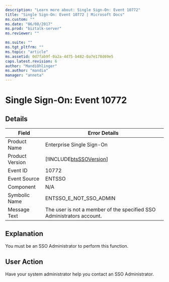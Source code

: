 ```yaml
---
description: "Learn more about: Single Sign-On: Event 10772"
title: "Single Sign-On: Event 10772 | Microsoft Docs"
ms.custom: ""
ms.date: "06/08/2017"
ms.prod: "biztalk-server"
ms.reviewer: ""

ms.suite: ""
ms.tgt_pltfrm: ""
ms.topic: "article"
ms.assetid: 0d7fab9f-0a2a-4d75-b482-0a7e178d69e5
caps.latest.revision: 6
author: "MandiOhlinger"
ms.author: "mandia"
manager: "anneta"
---
```

# Single Sign-On: Event 10772
## Details  
  
| Field | Error Details |
|-----------------|-----------------------------------------------------------------------|
|  Product Name   |                       Enterprise Single Sign-On                       |
| Product Version |      [!INCLUDE[btsSSOVersion](../includes/btsssoversion-md.md)]       |
|    Event ID     |                                 10772                                 |
|  Event Source   |                                ENTSSO                                 |
|    Component    |                                  N/A                                  |
|  Symbolic Name  |                        ENTSSO_E_NOT_SSO_ADMIN                         |
|  Message Text   | The user is not a member of the specified SSO Administrators account. |
  
## Explanation  
 You must be an SSO Administrator to perform this function.  
  
## User Action  
 Have your system administrator help you contact an SSO Administrator.
